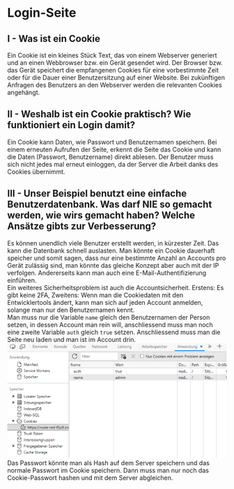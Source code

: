 # Login-Seite
## I - Was ist ein Cookie
Ein Cookie ist ein kleines Stück Text, das von einem Webserver generiert und an einen Webbrowser bzw. ein Gerät gesendet wird. Der Browser bzw. das Gerät speichert die empfangenen Cookies für eine vorbestimmte Zeit oder für die Dauer einer Benutzersitzung auf einer Website. Bei zukünftigen Anfragen des Benutzers an den Webserver werden die relevanten Cookies angehängt.
## II - Weshalb ist ein Cookie praktisch? Wie funktioniert ein Login damit?
Ein Cookie kann Daten, wie Passwort und Benutzernamen speichern. Bei einem erneuten Aufrufen der Seite, erkennt die Seite das Cookie und kann die Daten (Passwort, Benutzername) direkt ablesen. Der Benutzer muss sich nicht jedes mal erneut einloggen, da der Server die Arbeit danks des Cookies übernimmt.  
## III - Unser Beispiel benutzt eine einfache Benutzerdatenbank. Was darf NIE so gemacht werden, wie wirs gemacht haben? Welche Ansätze gibts zur Verbesserung?
Es können unendlich viele Benutzer erstellt werden, in kürzester Zeit. Das kann die Datenbank schnell auslasten. Man könnte ein Cookie dauerhaft speicher und somit sagen, dass nur eine bestimmte Anzahl an Accounts pro Gerät zulässig sind, man könnte das gleiche Konzept aber auch mit der IP verfolgen. Andererseits kann man auch eine E-Mail-Authentifizierung einführen.  
Ein weiteres Sicherheitsproblem ist auch die Accountsicherheit. Erstens: Es gibt keine 2FA, Zweitens: Wenn man die Cookiedaten mit den Entwicklertools ändert, kann man sich auf jeden Account anmelden, solange man nur den Benutzernamen kennt.  
Man muss nur die Variable `name` gleich den Benutzernamen der Person setzen, in dessen Account man rein will, anschliessend muss man noch eine zweite Variable `auth` gleich `true` setzen. Anschliessend muss man die Seite neu laden und man ist im Account drin.  
![](./images/cookiesF12.png)  
Das Passwort könnte man als Hash auf dem Server speichern und das normale Passwort im Cookie speichern. Dann muss man nur noch das Cookie-Passwort hashen und mit dem Server abgleichen.
